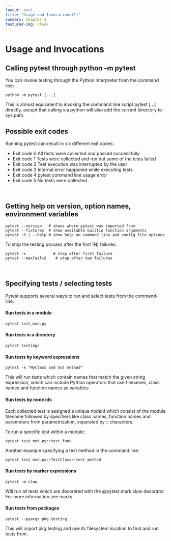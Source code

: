 ```yaml
---
layout: post
title: "Usage and Invocations(1)"
summary: Chapter 2
featured-img: sleek
---
```


# Usage and Invocations

## Calling pytest through python -m pytest

You can invoke testing through the Python interpreter from the command line:
```
python -m pytest [...]
```

This is almost equivalent to invoking the command line script pytest [...] directly, except that calling via
python will also add the current directory to sys.path.
<br>


## Possible exit codes

Running pytest can result in six different exit codes:
- Exit code 0 All tests were collected and passed successfully
- Exit code 1 Tests were collected and run but some of the tests failed
- Exit code 2 Test execution was interrupted by the user
- Exit code 3 Internal error happened while executing tests
- Exit code 4 pytest command line usage error
- Exit code 5 No tests were collected
<br>

## Getting help on version, option names, environment variables

```
pytest --version   # shows where pytest was imported from
pytest --fixtures  # show available builtin function arguments
pytest -h | --help # show help on command line and config file options
```

To stop the testing process after the first (N) failures:

```
pytest -x            # stop after first failure
pytest --maxfail=2    # stop after two failures
```
<br>

## Specifying tests / selecting tests
Pytest supports several ways to run and select tests from the command-line.

#### Run tests in a module

```
pytest test_mod.py
```
#### Run tests in a directory

```
pytest testing/
```

#### Run tests by keyword expressions

```
pytest -k "MyClass and not method"
```
This will run tests which contain names that match the given string expression, which can include Python operators
that use filenames, class names and function names as variables<br>

#### Run tests by node ids

Each collected test is assigned a unique nodeid which consist of the module filename followed by specifiers like
class names, function names and parameters from parametrization, separated by :: characters.

To run a specific test within a module:

```
pytest test_mod.py::test_func
```
Another example specifying a test method in the command line:

```
pytest test_mod.py::TestClass::test_method
```
#### Run tests by marker expressions

```
pytest -m slow
```
Will run all tests which are decorated with the @pytest.mark.slow decorator
For more information see marks.
#### Run tests from packages
```
pytest --pyargs pkg.testing
```
This will import pkg.testing and use its filesystem location to find and run tests from.



[jekyll-docs]: http://jekyllrb.com/docs/home
[jekyll-gh]:   https://github.com/jekyll/jekyll
[jekyll-talk]: https://talk.jekyllrb.com/
